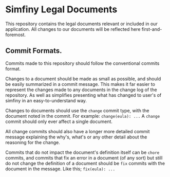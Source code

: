 # Simfiny Legal Documents

This repository contains the legal documents relevant or included in our application. All changes to our documents will
be reflected here first-and-foremost.

## Commit Formats.

Commits made to this repository should follow the conventional commits format.

Changes to a document should be made as small as possible, and should be easily summarized in a commit message. This
makes it far easier to represent the changes made to any documents in the change log of the repository. As well as
simplifies presenting what has changed to user's of simfiny in an easy-to-understand way.

Changes to documents should use the `change` commit type, with the document noted in the commit. For example:
`change(eula): ...` A `change` commit should only ever affect a single document.

All change commits should also have a longer more detailed commit message explaining the why's, what's or any other
detail about the reasoning for the change.

Commits that do not impact the document's definition itself can be `chore` commits, and commits that fix an error in a
document (of any sort) but still do not change the definition of a document should be `fix` commits with the document in
the message. Like this; `fix(eula): ...`
